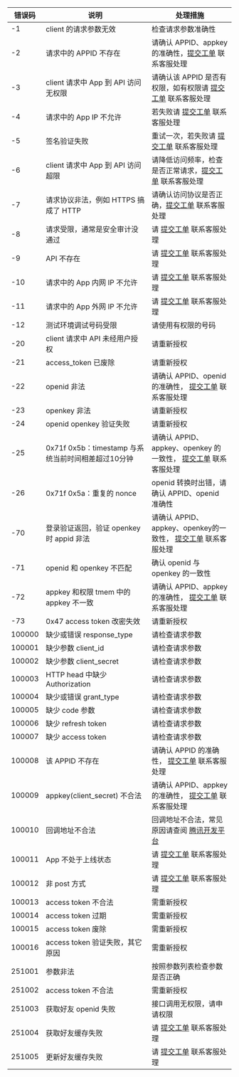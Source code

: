 | 错误码 | 说明                                                | 处理措施                                                     |
| ------ | --------------------------------------------------- | ------------------------------------------------------------ |
| -1     | client 的请求参数无效                               | 检查请求参数准确性                                           |
| -2     | 请求中的 APPID 不存在                               | 请确认 APPID、appkey 的准确性，[提交工单](https://console.cloud.tencent.com/workorder/category) 联系客服处理 |
| -3     | client 请求中 App 到 API 访问无权限                 | 请确认该 APPID 是否有权限，如有权限请 [提交工单](https://console.cloud.tencent.com/workorder/category) 联系客服处理 |
| -4     | 请求中的 App IP 不允许                            | 若失败请 [提交工单](https://console.cloud.tencent.com/workorder/category) 联系客服处理 |
| -5     | 签名验证失败                                        | 重试一次，若失败请 [提交工单](https://console.cloud.tencent.com/workorder/category) 联系客服处理 |
| -6     | client 请求中 App 到 API 访问超限                   | 请降低访问频率，检查是否正常请求，[提交工单](https://console.cloud.tencent.com/workorder/category) 联系客服处理 |
| -7     | 请求协议非法，例如 HTTPS 搞成了 HTTP                 | 请确认访问协议是否正确，[提交工单](https://console.cloud.tencent.com/workorder/category) 联系客服处理 |
| -8     | 请求受限，通常是安全审计没通过                       | 请 [提交工单](https://console.cloud.tencent.com/workorder/category) 联系客服处理 |
| -9     | API 不存在                                          | 请 [提交工单](https://console.cloud.tencent.com/workorder/category) 联系客服处理 |
| -10    | 请求中的 App 内网 IP 不允许                       | 请 [提交工单](https://console.cloud.tencent.com/workorder/category) 联系客服处理 |
| -11    | 请求中的 App 外网 IP 不允许                       | 请 [提交工单](https://console.cloud.tencent.com/workorder/category) 联系客服处理 |
| -12    | 测试环境调试号码受限                                | 请使用有权限的号码                                           |
| -20    | client 请求中 API 未经用户授权                      | 请重新授权                                                   |
| -21    | access_token 已废除                                 | 请重新授权                                                   |
| -22    | openid 非法                                         | 请确认 APPID、openid 的准确性， [提交工单](https://console.cloud.tencent.com/workorder/category) 联系客服处理 |
| -23    | openkey 非法                                        | 请重新授权                                                   |
| -24    | openid   openkey 验证失败                           | 请重新授权                                                   |
| -25    | 0x71f   0x5b：timestamp 与系统当前时间相差超过10分钟 | 请确认 APPID、appkey、openkey 的一致性， [提交工单](https://console.cloud.tencent.com/workorder/category) 联系客服处理 |
| -26    | 0x71f   0x5a：重复的 nonce                          | openid 转换时出错，请确认 APPID、openid 准确性                 |
| -70    | 登录验证返回，验证 openkey 时 appid 非法            | 请确认 APPID、appkey、openkey的一致性， [提交工单](https://console.cloud.tencent.com/workorder/category) 联系客服处理 |
| -71    | openid 和 openkey 不匹配                            | 确认 openid 与 openkey 的一致性                              |
| -72    | appkey 和权限 tmem 中的 appkey 不一致               | 请确认 APPID、appkey 的准确性， [提交工单](https://console.cloud.tencent.com/workorder/category) 联系客服处理 |
| -73    | 0x47   access token 改密失效                        | 请重新授权                                                   |
| 100000 | 缺少或错误 response_type                            | 请检查请求参数                                               |
| 100001 | 缺少参数 client_id                                  | 请检查请求参数                                               |
| 100002 | 缺少参数 client_secret                              | 请检查请求参数                                               |
| 100003 | HTTP head 中缺少 Authorization                    | 请检查请求参数                                               |
| 100004 | 缺少或错误 grant_type                               | 请检查请求参数                                               |
| 100005 | 缺少 code 参数                                       | 请检查请求参数                                               |
| 100006 | 缺少 refresh token                                | 请检查请求参数                                               |
| 100007 | 缺少 access token                                 | 请检查请求参数                                               |
| 100008 | 该 APPID 不存在                                     | 请确认 APPID 的准确性， [提交工单](https://console.cloud.tencent.com/workorder/category) 联系客服处理 |
| 100009 | appkey(client_secret)   不合法                      | 请确认 APPID、appkey 的准确性， [提交工单](https://console.cloud.tencent.com/workorder/category) 联系客服处理 |
| 100010 | 回调地址不合法                                      | 回调地址不合法，常见原因请查阅 [腾讯开发平台](http://wiki.open.qq.com/wiki/%E9%A6%96%E9%A1%B5) |
| 100011 | App 不处于上线状态                                  | 请 [提交工单](https://console.cloud.tencent.com/workorder/category) 联系客服处理 |
| 100012 | 非 post 方式                                        | 请 [提交工单](https://console.cloud.tencent.com/workorder/category) 联系客服处理 |
| 100013 | access token 不合法                               | 需重新授权                                                   |
| 100014 | access token 过期                                 | 需重新授权                                                   |
| 100015 | access token 废除                                 | 需重新授权                                                   |
| 100016 | access token 验证失败，其它原因                   | 需重新授权                                                   |
| 251001 | 参数非法                                            | 按照参数列表检查参数是否正确                                 |
| 251002 | access token 不合法                               | 需重新授权                                                   |
| 251003 | 获取好友 openid 失败                                | 接口调用无权限，请申请权限                                   |
| 251004 | 获取好友缓存失败                                    | 请 [提交工单](https://console.cloud.tencent.com/workorder/category) 联系客服处理 |
| 251005 | 更新好友缓存失败                                    | 请 [提交工单](https://console.cloud.tencent.com/workorder/category) 联系客服处理 |
